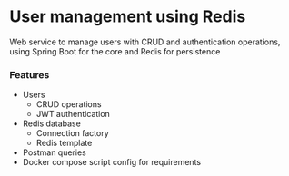 # User management using Redis
Web service to manage users with CRUD and authentication operations, using Spring Boot for the core and Redis for persistence

### Features
- Users
  * CRUD operations
  * JWT authentication
- Redis database
  * Connection factory
  * Redis template
- Postman queries
- Docker compose script config for requirements
